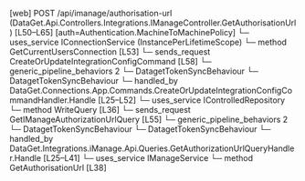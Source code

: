 [web] POST /api/imanage/authorisation-url  (DataGet.Api.Controllers.Integrations.IManageController.GetAuthorisationUrl)  [L50–L65] [auth=Authentication.MachineToMachinePolicy]
  └─ uses_service IConnectionService (InstancePerLifetimeScope)
    └─ method GetCurrentUsersConnection [L53]
  └─ sends_request CreateOrUpdateIntegrationConfigCommand [L58]
    └─ generic_pipeline_behaviors 2
      └─ DatagetTokenSyncBehaviour
      └─ DatagetTokenSyncBehaviour
    └─ handled_by DataGet.Connections.App.Commands.CreateOrUpdateIntegrationConfigCommandHandler.Handle [L25–L52]
      └─ uses_service IControlledRepository<IntegrationConfiguration>
        └─ method WriteQuery [L36]
  └─ sends_request GetIManageAuthorizationUrlQuery [L55]
    └─ generic_pipeline_behaviors 2
      └─ DatagetTokenSyncBehaviour
      └─ DatagetTokenSyncBehaviour
    └─ handled_by DataGet.Integrations.iManage.Api.Queries.GetAuthorizationUrlQueryHandler.Handle [L25–L41]
      └─ uses_service IManageService
        └─ method GetAuthorisationUrl [L38]

